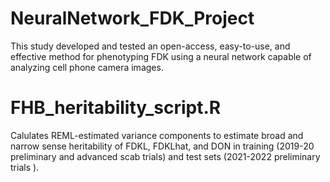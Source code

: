 # NeuralNetwork_FDK_Project
This study developed and tested an open-access, easy-to-use, and effective method for phenotyping FDK using a neural network capable of analyzing cell phone camera images. 

# FHB_heritability_script.R
Calulates REML-estimated variance components to estimate broad and narrow sense heritability of FDKL, FDKLhat, and DON in training (2019-20 preliminary and advanced scab trials) and test sets (2021-2022 preliminary trials ).
